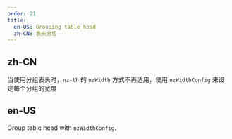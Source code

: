 ```yaml
---
order: 21
title:
  en-US: Grouping table head
  zh-CN: 表头分组
---
```


## zh-CN

当使用分组表头时，`nz-th` 的 `nzWidth` 方式不再适用，使用 `nzWidthConfig` 来设定每个分组的宽度

## en-US

Group table head with `nzWidthConfig`.


